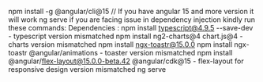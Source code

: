 npm install -g @angular/cli@15  // If you have angular 15 and more version it will work
ng serve
if you are facing issue in dependency injection kindly run these commands:
Dependencies : 
npm install typescript@4.9.5 --save-dev  - typescript version mismatched
npm install ng2-charts@4 chart.js@4 - charts version mismatched
npm install ngx-toastr@15.0.0
npm install ngx-toastr @angular/animations - toaster version mismatched
npm install @angular/flex-layout@15.0.0-beta.42 @angular/cdk@15 - flex-layout for responsive design version mismatched
ng serve
